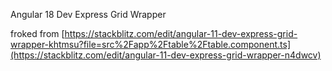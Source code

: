 Angular 18 Dev Express Grid Wrapper 

froked from [https://stackblitz.com/edit/angular-11-dev-express-grid-wrapper-khtmsu?file=src%2Fapp%2Ftable%2Ftable.component.ts](https://stackblitz.com/edit/angular-11-dev-express-grid-wrapper-n4dwcv)
